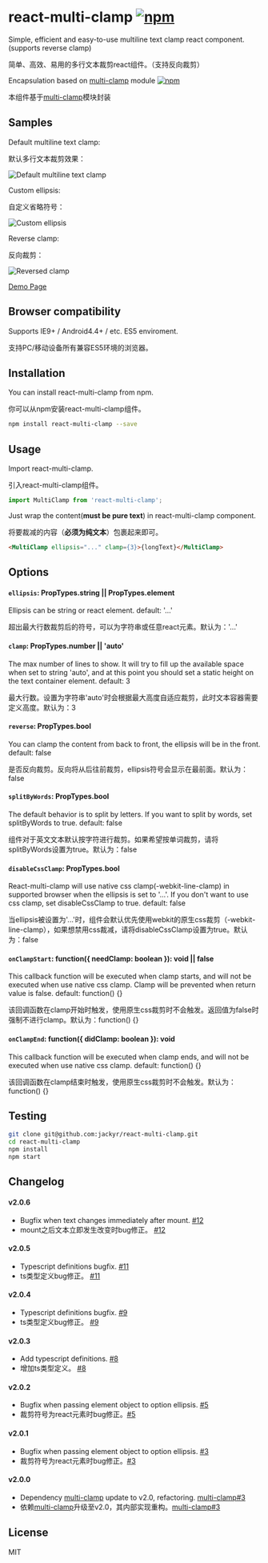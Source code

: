 # react-multi-clamp [![npm](https://img.shields.io/npm/v/react-multi-clamp.svg?style=flat-square)](https://www.npmjs.com/package/react-multi-clamp)
Simple, efficient and easy-to-use multiline text clamp react component. (supports reverse clamp)

简单、高效、易用的多行文本裁剪react组件。（支持反向裁剪）

Encapsulation based on [multi-clamp](https://github.com/jackyr/multi-clamp) module [![npm](https://img.shields.io/npm/v/multi-clamp.svg?style=flat-square)](https://www.npmjs.com/package/multi-clamp)

本组件基于[multi-clamp](https://github.com/jackyr/multi-clamp)模块封装

## Samples
Default multiline text clamp:

默认多行文本裁剪效果：

![Default multiline text clamp](https://raw.githubusercontent.com/jackyr/react-multi-clamp/master/example/sample1.png)

Custom ellipsis:

自定义省略符号：

![Custom ellipsis](https://raw.githubusercontent.com/jackyr/react-multi-clamp/master/example/sample2.png)

Reverse clamp:

反向裁剪：

![Reversed clamp](https://raw.githubusercontent.com/jackyr/react-multi-clamp/master/example/sample3.png)

[Demo Page](https://jackyr.github.io/react-multi-clamp/site/)

## Browser compatibility
Supports IE9+ / Android4.4+ / etc. ES5 enviroment.

支持PC/移动设备所有兼容ES5环境的浏览器。

## Installation
You can install react-multi-clamp from npm.

你可以从npm安装react-multi-clamp组件。

```sh
npm install react-multi-clamp --save
```

## Usage
Import react-multi-clamp.

引入react-multi-clamp组件。

```js
import MultiClamp from 'react-multi-clamp';
```

Just wrap the content(**must be pure text**) in react-multi-clamp component.

将要裁减的内容（**必须为纯文本**）包裹起来即可。

```html 
<MultiClamp ellipsis="..." clamp={3}>{longText}</MultiClamp>
```

## Options
#### `ellipsis`: PropTypes.string || PropTypes.element
Ellipsis can be string or react element. default: '...'

超出最大行数裁剪后的符号，可以为字符串或任意react元素。默认为：'...'

#### `clamp`: PropTypes.number || 'auto'
The max number of lines to show. It will try to fill up the available space when set to string 'auto', and at this point you should set a static height on the text container element. default: 3

最大行数。设置为字符串'auto'时会根据最大高度自适应裁剪，此时文本容器需要定义高度。默认为：3

#### `reverse`: PropTypes.bool
You can clamp the content from back to front, the ellipsis will be in the front. default: false

是否反向裁剪。反向将从后往前裁剪，ellipsis符号会显示在最前面。默认为：false

#### `splitByWords`: PropTypes.bool
The default behavior is to split by letters. If you want to split by words, set splitByWords to true. default: false

组件对于英文文本默认按字符进行裁剪。如果希望按单词裁剪，请将splitByWords设置为true。默认为：false

#### `disableCssClamp`: PropTypes.bool
React-multi-clamp will use native css clamp(-webkit-line-clamp) in supported browser when the ellipsis is set to '...'. If you don't want to use css clamp, set disableCssClamp to true. default: false

当ellipsis被设置为'...'时，组件会默认优先使用webkit的原生css裁剪（-webkit-line-clamp），如果想禁用css裁减，请将disableCssClamp设置为true。默认为：false

#### `onClampStart`: function({ needClamp: boolean }): void || false
This callback function will be executed when clamp starts, and will not be executed when use native css clamp. Clamp will be prevented when return value is false. default: function() {}

该回调函数在clamp开始时触发，使用原生css裁剪时不会触发。返回值为false时强制不进行clamp。默认为：function() {}

#### `onClampEnd`: function({ didClamp: boolean }): void
This callback function will be executed when clamp ends, and will not be executed when use native css clamp. default: function() {}

该回调函数在clamp结束时触发，使用原生css裁剪时不会触发。默认为：function() {}

## Testing
```sh
git clone git@github.com:jackyr/react-multi-clamp.git
cd react-multi-clamp
npm install
npm start
```

## Changelog
#### v2.0.6
- Bugfix when text changes immediately after mount. [#12](https://github.com/jackyr/react-multi-clamp/issues/12)
- mount之后文本立即发生改变时bug修正。 [#12](https://github.com/jackyr/react-multi-clamp/issues/12)

#### v2.0.5
- Typescript definitions bugfix. [#11](https://github.com/jackyr/react-multi-clamp/pull/11)
- ts类型定义bug修正。 [#11](https://github.com/jackyr/react-multi-clamp/pull/11)

#### v2.0.4
- Typescript definitions bugfix. [#9](https://github.com/jackyr/react-multi-clamp/issues/9)
- ts类型定义bug修正。 [#9](https://github.com/jackyr/react-multi-clamp/issues/9)

#### v2.0.3
- Add typescript definitions. [#8](https://github.com/jackyr/react-multi-clamp/pull/8)
- 增加ts类型定义。 [#8](https://github.com/jackyr/react-multi-clamp/pull/8)

#### v2.0.2
- Bugfix when passing element object to option ellipsis. [#5](https://github.com/jackyr/react-multi-clamp/issues/5)
- 裁剪符号为react元素时bug修正。[#5](https://github.com/jackyr/react-multi-clamp/issues/5)

#### v2.0.1
- Bugfix when passing element object to option ellipsis. [#3](https://github.com/jackyr/react-multi-clamp/issues/3)
- 裁剪符号为react元素时bug修正。[#3](https://github.com/jackyr/react-multi-clamp/issues/3)

#### v2.0.0
- Dependency [multi-clamp](https://github.com/jackyr/multi-clamp) update to v2.0, refactoring. [multi-clamp#3](https://github.com/jackyr/multi-clamp/issues/3)
- 依赖[multi-clamp](https://github.com/jackyr/multi-clamp)升级至v2.0，其内部实现重构。[multi-clamp#3](https://github.com/jackyr/multi-clamp/issues/3)

## License
MIT